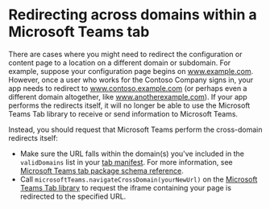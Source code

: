﻿# Redirecting across domains within a Microsoft Teams tab

There are cases where you might need to redirect the configuration or content page to a location on a different domain or subdomain. For example, suppose your configuration page begins on www.example.com. However, once a user who works for the Contoso Company signs in, your app needs to redirect to www.contoso.example.com (or perhaps even a different domain altogether, like www.anotherexample.com).  If your app performs the redirects itself, it will no longer be able to use the Microsoft Teams Tab library to receive or send information to Microsoft Teams. 

Instead, you should request that Microsoft Teams perform the cross-domain redirects itself:

* Make sure the URL falls within the domain(s) you've included in the `validDomains` list in your [tab manifest](createpackage.md). For more information, see [Microsoft Teams tab package schema reference](schema.md).
* Call `microsoftTeams.navigateCrossDomain(yourNewUrl)` on the [Microsoft Teams Tab library](jslibrary.md) to request the iframe containing your page is redirected to the specified URL.
